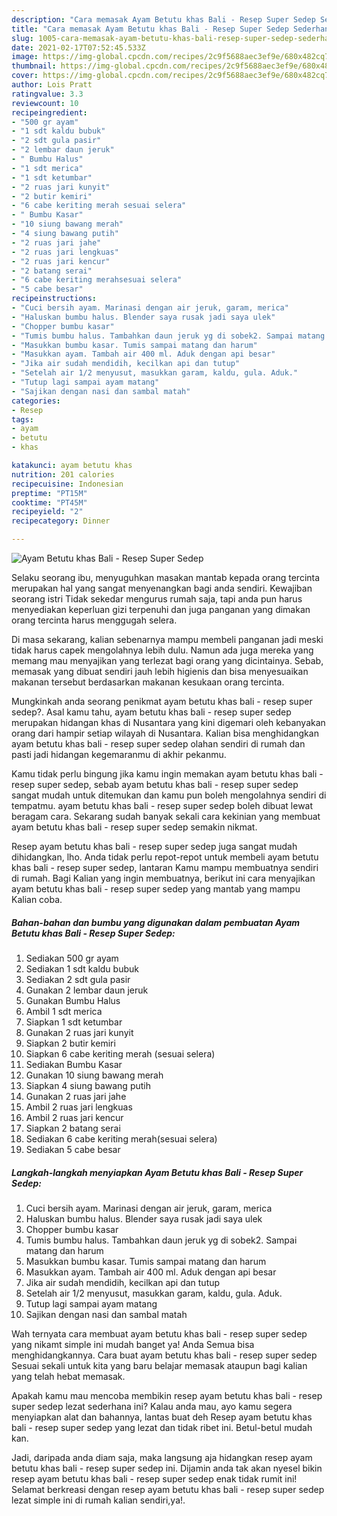 ```yaml
---
description: "Cara memasak Ayam Betutu khas Bali - Resep Super Sedep Sederhana dan Mudah Dibuat"
title: "Cara memasak Ayam Betutu khas Bali - Resep Super Sedep Sederhana dan Mudah Dibuat"
slug: 1005-cara-memasak-ayam-betutu-khas-bali-resep-super-sedep-sederhana-dan-mudah-dibuat
date: 2021-02-17T07:52:45.533Z
image: https://img-global.cpcdn.com/recipes/2c9f5688aec3ef9e/680x482cq70/ayam-betutu-khas-bali-resep-super-sedep-foto-resep-utama.jpg
thumbnail: https://img-global.cpcdn.com/recipes/2c9f5688aec3ef9e/680x482cq70/ayam-betutu-khas-bali-resep-super-sedep-foto-resep-utama.jpg
cover: https://img-global.cpcdn.com/recipes/2c9f5688aec3ef9e/680x482cq70/ayam-betutu-khas-bali-resep-super-sedep-foto-resep-utama.jpg
author: Lois Pratt
ratingvalue: 3.3
reviewcount: 10
recipeingredient:
- "500 gr ayam"
- "1 sdt kaldu bubuk"
- "2 sdt gula pasir"
- "2 lembar daun jeruk"
- " Bumbu Halus"
- "1 sdt merica"
- "1 sdt ketumbar"
- "2 ruas jari kunyit"
- "2 butir kemiri"
- "6 cabe keriting merah sesuai selera"
- " Bumbu Kasar"
- "10 siung bawang merah"
- "4 siung bawang putih"
- "2 ruas jari jahe"
- "2 ruas jari lengkuas"
- "2 ruas jari kencur"
- "2 batang serai"
- "6 cabe keriting merahsesuai selera"
- "5 cabe besar"
recipeinstructions:
- "Cuci bersih ayam. Marinasi dengan air jeruk, garam, merica"
- "Haluskan bumbu halus. Blender saya rusak jadi saya ulek"
- "Chopper bumbu kasar"
- "Tumis bumbu halus. Tambahkan daun jeruk yg di sobek2. Sampai matang dan harum"
- "Masukkan bumbu kasar. Tumis sampai matang dan harum"
- "Masukkan ayam. Tambah air 400 ml. Aduk dengan api besar"
- "Jika air sudah mendidih, kecilkan api dan tutup"
- "Setelah air 1/2 menyusut, masukkan garam, kaldu, gula. Aduk."
- "Tutup lagi sampai ayam matang"
- "Sajikan dengan nasi dan sambal matah"
categories:
- Resep
tags:
- ayam
- betutu
- khas

katakunci: ayam betutu khas 
nutrition: 201 calories
recipecuisine: Indonesian
preptime: "PT15M"
cooktime: "PT45M"
recipeyield: "2"
recipecategory: Dinner

---
```



![Ayam Betutu khas Bali - Resep Super Sedep](https://img-global.cpcdn.com/recipes/2c9f5688aec3ef9e/680x482cq70/ayam-betutu-khas-bali-resep-super-sedep-foto-resep-utama.jpg)

Selaku seorang ibu, menyuguhkan masakan mantab kepada orang tercinta merupakan hal yang sangat menyenangkan bagi anda sendiri. Kewajiban seorang istri Tidak sekedar mengurus rumah saja, tapi anda pun harus menyediakan keperluan gizi terpenuhi dan juga panganan yang dimakan orang tercinta harus menggugah selera.

Di masa  sekarang, kalian sebenarnya mampu membeli panganan jadi meski tidak harus capek mengolahnya lebih dulu. Namun ada juga mereka yang memang mau menyajikan yang terlezat bagi orang yang dicintainya. Sebab, memasak yang dibuat sendiri jauh lebih higienis dan bisa menyesuaikan makanan tersebut berdasarkan makanan kesukaan orang tercinta. 



Mungkinkah anda seorang penikmat ayam betutu khas bali - resep super sedep?. Asal kamu tahu, ayam betutu khas bali - resep super sedep merupakan hidangan khas di Nusantara yang kini digemari oleh kebanyakan orang dari hampir setiap wilayah di Nusantara. Kalian bisa menghidangkan ayam betutu khas bali - resep super sedep olahan sendiri di rumah dan pasti jadi hidangan kegemaranmu di akhir pekanmu.

Kamu tidak perlu bingung jika kamu ingin memakan ayam betutu khas bali - resep super sedep, sebab ayam betutu khas bali - resep super sedep sangat mudah untuk ditemukan dan kamu pun boleh mengolahnya sendiri di tempatmu. ayam betutu khas bali - resep super sedep boleh dibuat lewat beragam cara. Sekarang sudah banyak sekali cara kekinian yang membuat ayam betutu khas bali - resep super sedep semakin nikmat.

Resep ayam betutu khas bali - resep super sedep juga sangat mudah dihidangkan, lho. Anda tidak perlu repot-repot untuk membeli ayam betutu khas bali - resep super sedep, lantaran Kamu mampu membuatnya sendiri di rumah. Bagi Kalian yang ingin membuatnya, berikut ini cara menyajikan ayam betutu khas bali - resep super sedep yang mantab yang mampu Kalian coba.

<!--inarticleads1-->

##### Bahan-bahan dan bumbu yang digunakan dalam pembuatan Ayam Betutu khas Bali - Resep Super Sedep:

1. Sediakan 500 gr ayam
1. Sediakan 1 sdt kaldu bubuk
1. Sediakan 2 sdt gula pasir
1. Gunakan 2 lembar daun jeruk
1. Gunakan  Bumbu Halus
1. Ambil 1 sdt merica
1. Siapkan 1 sdt ketumbar
1. Gunakan 2 ruas jari kunyit
1. Siapkan 2 butir kemiri
1. Siapkan 6 cabe keriting merah (sesuai selera)
1. Sediakan  Bumbu Kasar
1. Gunakan 10 siung bawang merah
1. Siapkan 4 siung bawang putih
1. Gunakan 2 ruas jari jahe
1. Ambil 2 ruas jari lengkuas
1. Ambil 2 ruas jari kencur
1. Siapkan 2 batang serai
1. Sediakan 6 cabe keriting merah(sesuai selera)
1. Sediakan 5 cabe besar




<!--inarticleads2-->

##### Langkah-langkah menyiapkan Ayam Betutu khas Bali - Resep Super Sedep:

1. Cuci bersih ayam. Marinasi dengan air jeruk, garam, merica
1. Haluskan bumbu halus. Blender saya rusak jadi saya ulek
1. Chopper bumbu kasar
1. Tumis bumbu halus. Tambahkan daun jeruk yg di sobek2. Sampai matang dan harum
1. Masukkan bumbu kasar. Tumis sampai matang dan harum
1. Masukkan ayam. Tambah air 400 ml. Aduk dengan api besar
1. Jika air sudah mendidih, kecilkan api dan tutup
1. Setelah air 1/2 menyusut, masukkan garam, kaldu, gula. Aduk.
1. Tutup lagi sampai ayam matang
1. Sajikan dengan nasi dan sambal matah




Wah ternyata cara membuat ayam betutu khas bali - resep super sedep yang nikamt simple ini mudah banget ya! Anda Semua bisa menghidangkannya. Cara buat ayam betutu khas bali - resep super sedep Sesuai sekali untuk kita yang baru belajar memasak ataupun bagi kalian yang telah hebat memasak.

Apakah kamu mau mencoba membikin resep ayam betutu khas bali - resep super sedep lezat sederhana ini? Kalau anda mau, ayo kamu segera menyiapkan alat dan bahannya, lantas buat deh Resep ayam betutu khas bali - resep super sedep yang lezat dan tidak ribet ini. Betul-betul mudah kan. 

Jadi, daripada anda diam saja, maka langsung aja hidangkan resep ayam betutu khas bali - resep super sedep ini. Dijamin anda tak akan nyesel bikin resep ayam betutu khas bali - resep super sedep enak tidak rumit ini! Selamat berkreasi dengan resep ayam betutu khas bali - resep super sedep lezat simple ini di rumah kalian sendiri,ya!.


